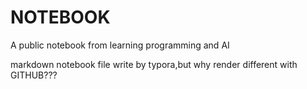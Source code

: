 # NOTEBOOK
A public notebook from learning programming and AI

markdown notebook file write by typora,but why render different with GITHUB???
